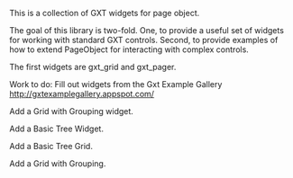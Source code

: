 This is a collection of GXT widgets for page object.

The goal of this library is two-fold.  One, to provide a useful set of widgets for working with standard GXT controls.  Second, to provide examples of how to extend PageObject for interacting with complex controls.

The first widgets are gxt_grid and gxt_pager.

Work to do:  Fill out widgets from the Gxt Example Gallery http://gxtexamplegallery.appspot.com/

Add a Grid with Grouping widget.

Add a Basic Tree Widget.

Add a Basic Tree Grid.

Add a Grid with Grouping.